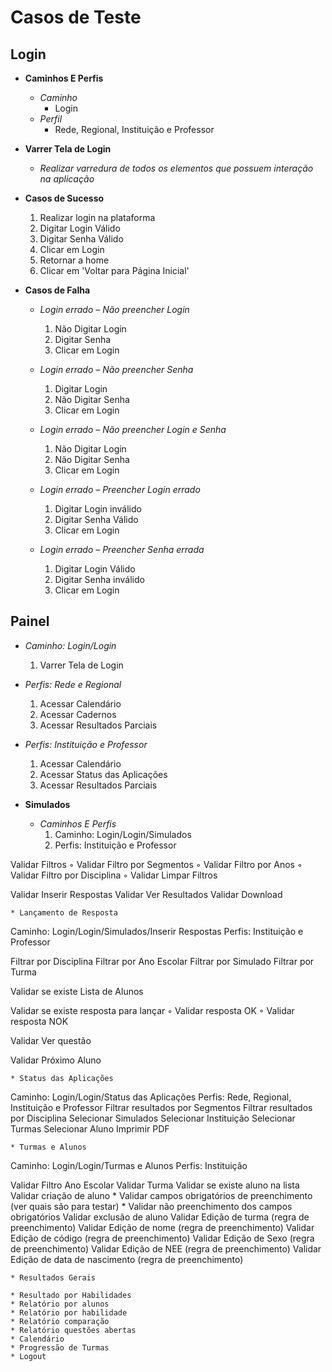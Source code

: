 # Casos de Teste
## Login
* **Caminhos E Perfis**
  * *Caminho*
    - Login
  * *Perfil*
    - Rede, Regional, Instituição e Professor

* **Varrer Tela de Login**
  * *Realizar varredura de todos os elementos que possuem interação na aplicação*

* **Casos de Sucesso**
  1. Realizar login na plataforma
  2. Digitar Login Válido
  3. Digitar Senha Válido
  4. Clicar em Login
  5. Retornar a home
  6. Clicar em 'Voltar para Página Inicial'

* **Casos de Falha**
  * *Login errado – Não preencher Login*
    1. Não Digitar Login 
    2. Digitar Senha 
    3. Clicar em Login

  * *Login errado – Não preencher Senha*
    1. Digitar Login 
    2. Não Digitar Senha 
    3. Clicar em Login

  * *Login errado – Não preencher Login e Senha*
    1. Não Digitar Login
    2. Não Digitar Senha 
    3. Clicar em Login

  * *Login errado – Preencher Login errado*
    1. Digitar Login inválido
    2. Digitar Senha Válido
    3. Clicar em Login

  * *Login errado – Preencher Senha errada*
    1. Digitar Login Válido
    2. Digitar Senha inválido
    3. Clicar em Login



## Painel
  * *Caminho: Login/Login*
    1. Varrer Tela de Login

  * *Perfis: Rede e Regional*
    1. Acessar Calendário
    2. Acessar Cadernos
    3. Acessar Resultados Parciais

  * *Perfis: Instituição e Professor*
    1. Acessar Calendário
    2. Acessar Status das Aplicações
    3. Acessar Resultados Parciais

* **Simulados**

  * *Caminhos E Perfis*
    1. Caminho: Login/Login/Simulados
    2. Perfis: Instituição e Professor

Validar Filtros
        ◦ Validar Filtro por Segmentos
        ◦ Validar Filtro por Anos
        ◦ Validar Filtro por Disciplina
        ◦ Validar Limpar Filtros

Validar Inserir Respostas
Validar Ver Resultados
Validar Download



    * Lançamento de Resposta
Caminho: Login/Login/Simulados/Inserir Respostas
Perfis: Instituição e Professor

Filtrar por Disciplina
Filtrar por Ano Escolar
Filtrar por Simulado
Filtrar por Turma

Validar se existe Lista de Alunos

Validar se existe resposta para lançar
        ◦ Validar resposta OK
        ◦ Validar resposta NOK

Validar Ver questão

Validar Próximo Aluno


    * Status das Aplicações
Caminho: Login/Login/Status das Aplicações
Perfis: Rede, Regional, Instituição e Professor
Filtrar resultados por Segmentos
Filtrar resultados por Disciplina
Selecionar Simulados
Selecionar Instituição
Selecionar Turmas
Selecionar Aluno
Imprimir PDF


    * Turmas e Alunos
Caminho: Login/Login/Turmas e Alunos
Perfis: Instituição

Validar Filtro Ano Escolar
Validar Turma
Validar se existe aluno na lista
Validar criação de aluno
    * Validar campos obrigatórios de preenchimento (ver quais são para testar)
    * Validar não preenchimento dos campos obrigatórios
Validar exclusão de aluno
Validar Edição de turma (regra de preenchimento)
Validar Edição de nome (regra de preenchimento)
Validar Edição de código (regra de preenchimento)
Validar Edição de Sexo (regra de preenchimento)
Validar Edição de NEE (regra de preenchimento)
Validar Edição de data de nascimento (regra de preenchimento)






    * Resultados Gerais

    * Resultado por Habilidades
    * Relatório por alunos
    * Relatório por habilidade
    * Relatório comparação
    * Relatório questões abertas
    * Calendário
    * Progressão de Turmas
    * Logout